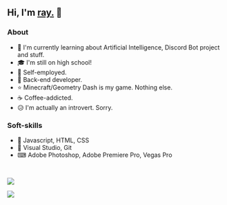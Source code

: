 ## Hi, I'm [ray.](https://ray1337.com/about) 👋

### About
- 🤖 I'm currently learning about Artificial Intelligence, Discord Bot project and stuff.
- 🎓 I'm still on high school!
- 💼 Self-employed.
- 🧠 Back-end developer.
- ⭐ Minecraft/Geometry Dash is my game. Nothing else.
- ☕ Coffee-addicted.
- 😥 I'm actually an introvert. Sorry.

### Soft-skills
- 🤖 Javascript, HTML, CSS
- 🔧 Visual Studio, Git
- ⌨ Adobe Photoshop, Adobe Premiere Pro, Vegas Pro

<br>

<a href="https://ray1337.com"><img align="center" src="https://github-readme-stats.vercel.app/api?username=conver4y&show_icons=true&theme=dark&count_private=true&include_all_commits=true"/></a>

<!--<a href="https://ray1337.com"><img align="center" src="https://github-readme-stats.vercel.app/api/top-langs/?username=conver4y&hide_border=true&theme=tokyonight"/></a>-->

<a href="https://wakatime.com/@ray1337"><img align="center" src="https://github-readme-stats.vercel.app/api/wakatime?username=ray1337&layout=compact&text_color=FFFFFF&bg_color=121112"/></a>
